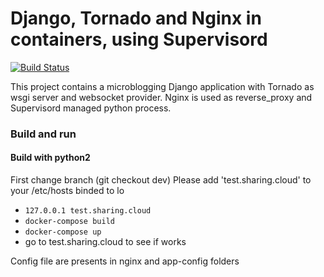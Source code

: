 # Django, Tornado and Nginx in containers, using Supervisord

[![Build Status](https://travis-ci.org/Moerin/test_sharing_cloud.svg?branch=master)](https://travis-ci.org/Moerin/test_sharing_cloud)

This project contains a microblogging Django application with
Tornado as wsgi server and websocket provider.
Nginx is used as reverse_proxy and Supervisord managed python process.

### Build and run
#### Build with python2
First change branch (git checkout dev) 
Please add 'test.sharing.cloud' to your /etc/hosts binded to lo
* `127.0.0.1 test.sharing.cloud`
* `docker-compose build`
* `docker-compose up`
* go to test.sharing.cloud to see if works

Config file are presents in nginx and app-config folders
